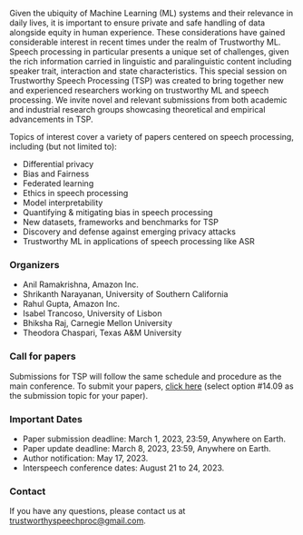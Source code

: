 Given the ubiquity of Machine Learning (ML) systems and their relevance in daily lives, it is important to ensure private and safe handling of data alongside equity in human experience. These considerations have gained considerable interest in recent times under the realm of Trustworthy ML. Speech processing in particular presents a unique set of challenges, given the rich information carried in linguistic and paralinguistic content including speaker trait, interaction and state characteristics. This special session on Trustworthy Speech Processing (TSP) was created to bring together new and experienced researchers working on trustworthy ML and speech processing. We invite novel and relevant submissions from both academic and industrial research groups showcasing theoretical and empirical advancements in TSP.

Topics of interest cover a variety of papers centered on speech processing, including (but not limited to): 
- Differential privacy
- Bias and Fairness
- Federated learning
- Ethics in speech processing
- Model interpretability
- Quantifying & mitigating bias in speech processing
- New datasets, frameworks and benchmarks for TSP
- Discovery and defense against emerging privacy attacks
- Trustworthy ML in applications of speech processing like ASR

### Organizers
- Anil Ramakrishna, Amazon Inc.
- Shrikanth Narayanan, University of Southern California
- Rahul Gupta, Amazon Inc.
- Isabel Trancoso, University of Lisbon
- Bhiksha Raj, Carnegie Mellon University
- Theodora Chaspari, Texas A&M University

### Call for papers
Submissions for TSP will follow the same schedule and procedure as the main conference. To submit your papers, [click here](https://cmt3.research.microsoft.com/INTERSPEECH2023) (select option #14.09 as the submission topic for your paper).   

### Important Dates
- Paper submission deadline: March 1, 2023, 23:59, Anywhere on Earth. 
- Paper update deadline: March 8, 2023, 23:59, Anywhere on Earth.
- Author notification: May 17, 2023.
- Interspeech conference dates: August 21 to 24, 2023.

### Contact
If you have any questions, please contact us at trustworthyspeechproc@gmail.com.
